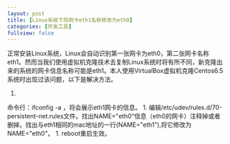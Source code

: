 ```yaml
---
layout: post
title: [Linux系统下将网卡eth1名称修改为eth0]
categories: [开发工具]
fullview: false
---
```

正常安装Linux系统，Linux会自动识别第一张网卡为eth0，第二张网卡名称eth1。然而当我们使用虚拟机克隆技术去复制Linux系统时将有所不同，新克隆出来的系统的网卡信息名称可能是eth1。本人使用VirtualBox虚拟机克隆Centos6.5系统时出现过该问题，以下是解决方法。

1. 
命令行：ifconfig -a ，将会展示eth1网卡的信息。
1. 
编辑/etc/udev/rules.d/70-persistent-net.rules文件。找出NAME="eth0"信息（eth0的网卡）注释掉或者删掉。找出与eth1相同的mac地址的一行(NAME="eth1"),将它修改为NAME="eth0"。
1. 
reboot重启生效。
